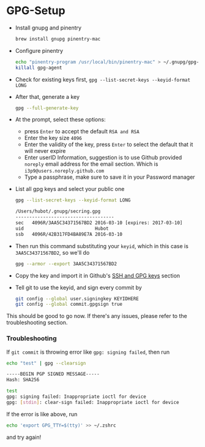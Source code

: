 # GPG-Setup

- Install gnupg and pinentry

  ```bash
  brew install gnupg pinentry-mac
  ```

- Configure pinentry

  ```bash
  echo "pinentry-program /usr/local/bin/pinentry-mac" > ~/.gnupg/gpg-agent.conf
  killall gpg-agent
  ```

- Check for existing keys first, `gpg --list-secret-keys --keyid-format LONG`

- After that, generate a key

  ```bash
  gpg --full-generate-key
  ```

- At the prompt, select these options:
  - press `Enter` to accept the default `RSA and RSA`
  - Enter the key size `4096`
  - Enter the validity of the key, press `Enter` to select the default that it will never expire
  - Enter userID Information, suggestion is to use Github provided `noreply` email address for the email section. Which is `i3p9@users.noreply.github.com`
  - Type a passphrase, make sure to save it in your Password manager

- List all gpg keys and select your public one

  ```bash
  gpg --list-secret-keys --keyid-format LONG

  /Users/hubot/.gnupg/secring.gpg
  ------------------------------------
  sec   4096R/3AA5C34371567BD2 2016-03-10 [expires: 2017-03-10]
  uid                          Hubot
  ssb   4096R/42B317FD4BA89E7A 2016-03-10
  ```



- Then run this command substituting your `keyid`, which in this case is `3AA5C34371567BD2`, so we'll do

  ```bash
  gpg --armor --export 3AA5C34371567BD2
  ```

- Copy the key and import it in Github's [SSH and GPG keys](https://github.com/settings/keys) section

- Tell git to use the keyid, and sign every commit by

  ```bash
  git config --global user.signingkey KEYIDHERE
  git config --global commit.gpgsign true
  ```

This should be good to go now. If there's any issues, please refer to the troubleshooting section.

### Troubleshooting

If `git commit` is throwing error like `gpg: signing failed`, then run
```bash
echo "test" | gpg --clearsign

-----BEGIN PGP SIGNED MESSAGE-----
Hash: SHA256

test
gpg: signing failed: Inappropriate ioctl for device
gpg: [stdin]: clear-sign failed: Inappropriate ioctl for device
```
If the error is like above, run
```bash
echo 'export GPG_TTY=$(tty)' >> ~/.zshrc
```
and try again!
